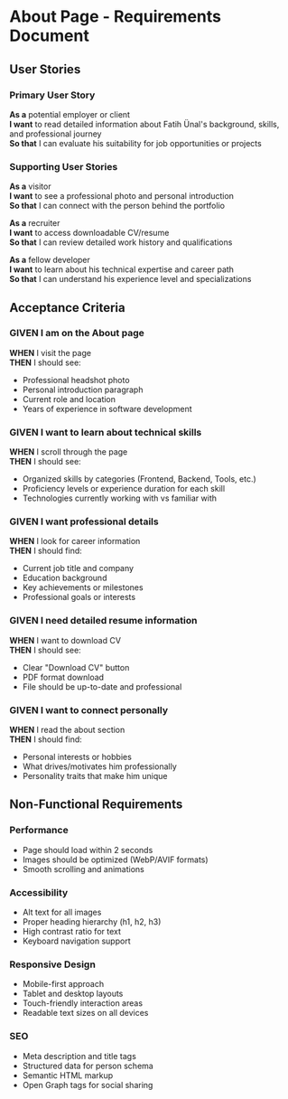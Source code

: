 # About Page - Requirements Document

## User Stories

### Primary User Story
**As a** potential employer or client  
**I want** to read detailed information about Fatih Ünal's background, skills, and professional journey  
**So that** I can evaluate his suitability for job opportunities or projects

### Supporting User Stories
**As a** visitor  
**I want** to see a professional photo and personal introduction  
**So that** I can connect with the person behind the portfolio

**As a** recruiter  
**I want** to access downloadable CV/resume  
**So that** I can review detailed work history and qualifications

**As a** fellow developer  
**I want** to learn about his technical expertise and career path  
**So that** I can understand his experience level and specializations

## Acceptance Criteria

### GIVEN I am on the About page
**WHEN** I visit the page  
**THEN** I should see:
- Professional headshot photo
- Personal introduction paragraph
- Current role and location
- Years of experience in software development

### GIVEN I want to learn about technical skills
**WHEN** I scroll through the page  
**THEN** I should see:
- Organized skills by categories (Frontend, Backend, Tools, etc.)
- Proficiency levels or experience duration for each skill
- Technologies currently working with vs familiar with

### GIVEN I want professional details
**WHEN** I look for career information  
**THEN** I should find:
- Current job title and company
- Education background
- Key achievements or milestones
- Professional goals or interests

### GIVEN I need detailed resume information
**WHEN** I want to download CV  
**THEN** I should see:
- Clear "Download CV" button
- PDF format download
- File should be up-to-date and professional

### GIVEN I want to connect personally
**WHEN** I read the about section  
**THEN** I should find:
- Personal interests or hobbies
- What drives/motivates him professionally
- Personality traits that make him unique

## Non-Functional Requirements

### Performance
- Page should load within 2 seconds
- Images should be optimized (WebP/AVIF formats)
- Smooth scrolling and animations

### Accessibility
- Alt text for all images
- Proper heading hierarchy (h1, h2, h3)
- High contrast ratio for text
- Keyboard navigation support

### Responsive Design
- Mobile-first approach
- Tablet and desktop layouts
- Touch-friendly interaction areas
- Readable text sizes on all devices

### SEO
- Meta description and title tags
- Structured data for person schema
- Semantic HTML markup
- Open Graph tags for social sharing